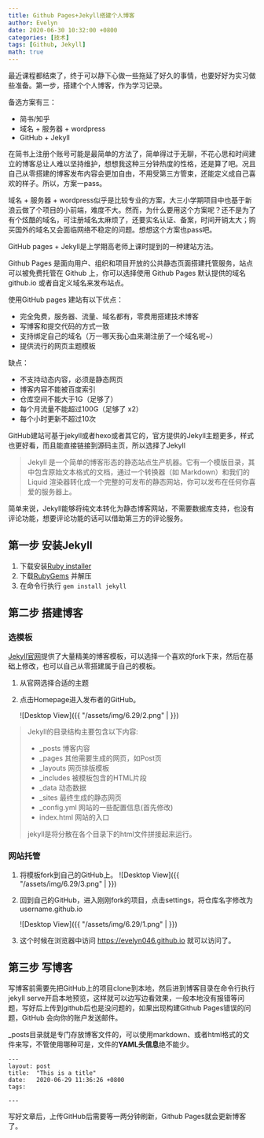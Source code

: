 ```yaml
---
title: Github Pages+Jekyll搭建个人博客
author: Evelyn
date: 2020-06-30 10:32:00 +0800
categories: [技术]
tags: [Github, Jekyll]
math: true
---
```

最近课程都结束了，终于可以静下心做一些拖延了好久的事情，也要好好为实习做些准备。第一步，搭建个个人博客，作为学习记录。

备选方案有三：

- 简书/知乎
- 域名 + 服务器 + wordpress
- GitHub + Jekyll

在简书上注册个账号可能是最简单的方法了，简单得过于无聊，不花心思和时间建立的博客总让人难以坚持维护，想想我这种三分钟热度的性格，还是算了吧。况且自己从零搭建的博客发布内容会更加自由，不用受第三方管束，还能定义成自己喜欢的样子。所以，方案一pass。

域名 + 服务器 + wordpress似乎是比较专业的方案，大三小学期项目中也基于新浪云做了个项目的小前端，难度不大。然而，为什么要用这个方案呢？还不是为了有个炫酷的域名，可注册域名太麻烦了，还要实名认证、备案，时间开销太大；购买国外的域名又会面临网络不稳定的问题。想想这个方案也pass吧。

GitHub pages + Jekyll是上学期高老师上课时提到的一种建站方法。

Github Pages 是面向用户、组织和项目开放的公共静态页面搭建托管服务，站点可以被免费托管在 Github 上，你可以选择使用 Github Pages 默认提供的域名 github.io 或者自定义域名来发布站点。

使用GitHub pages 建站有以下优点：
- 完全免费，服务器、流量、域名都有，零费用搭建技术博客
- 写博客和提交代码的方式一致
- 支持绑定自己的域名（万一哪天我心血来潮注册了一个域名呢~）
- 提供流行的网页主题模板

缺点：
- 不支持动态内容，必须是静态网页
- 博客内容不能被百度索引
- 仓库空间不能大于1G（足够了）
- 每个月流量不能超过100G（足够了 x2）
- 每个小时更新不超过10次

GitHub建站可基于jekyll或者hexo或者其它的，官方提供的Jekyll主题更多，样式也更好看，而且能直接链接到源码主页，所以选择了Jekyll

> Jekyll 是一个简单的博客形态的静态站点生产机器。它有一个模版目录，其中包含原始文本格式的文档，通过一个转换器（如 Markdown）和我们的 Liquid 渲染器转化成一个完整的可发布的静态网站，你可以发布在任何你喜爱的服务器上。

简单来说，Jekyll能够将纯文本转化为静态博客网站，不需要数据库支持，也没有评论功能，想要评论功能的话可以借助第三方的评论服务。

## 第一步 安装Jekyll

1. 下载安装[Ruby installer](
https://rubyinstaller.org/)
2. 下载[RubyGems](
https://rubygems.org/pages/download) 并解压
3. 在命令行执行  `gem install jekyll`

## 第二步 搭建博客
### 选模板
[Jekyll官网](
http://jekyllthemes.org/)提供了大量精美的博客模板，可以选择一个喜欢的fork下来，然后在基础上修改，也可以自己从零搭建属于自己的模板。
1. 从官网选择合适的主题
2. 点击Homepage进入发布者的GitHub。
   
    ![Desktop View]({{ "/assets/img/6.29/2.png" |  }})

> Jekyll的目录结构主要包含以下内容:
>- _posts 博客内容
>- _pages 其他需要生成的网页，如Post页
>- _layouts 网页排版模板
>- _includes 被模板包含的HTML片段
>- _data 动态数据
>- _sites 最终生成的静态网页
>- _config.yml 网站的一些配置信息(首先修改)
>- index.html 网站的入口
>
>jekyll是将分散在各个目录下的html文件拼接起来运行。

### 网站托管
1. 将模板fork到自己的GitHub上。
      ![Desktop View]({{ "/assets/img/6.29/3.png" |  }})
2. 回到自己的GitHub，进入刚刚fork的项目，点击settings，将仓库名字修改为username.github.io
   
   ![Desktop View]({{ "/assets/img/6.29/1.png" |  }})

3. 这个时候在浏览器中访问 https://evelyn046.github.io 就可以访问了。

## 第三步 写博客
写博客前需要先把GitHub上的项目clone到本地，然后进到博客目录在命令行执行jekyll serve开启本地预览，这样就可以边写边看效果，一般本地没有报错等问题，写好后上传到github后也是没问题的，如果出现构建Github Pages错误的问题，GitHub 会向你的账户发送邮件。

_posts目录就是专门存放博客文件的，可以使用markdown、或者html格式的文件来写，不管使用哪种可是，文件的**YAML头信息**绝不能少。

```
---
layout: post
title:  "This is a title"
date:   2020-06-29 11:36:26 +0800
tags:
     
---
```

写好文章后，上传GitHub后需要等一两分钟刷新，Github Pages就会更新博客了。
